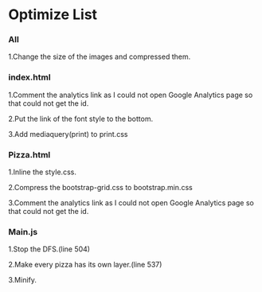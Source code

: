 # Optimize List

### All

1.Change the size of the images and compressed them.



### index.html

1.Comment the analytics link as I could not open Google Analytics page so that could not get the id.

2.Put the link of the font style to the bottom.

3.Add mediaquery(print)  to print.css



### Pizza.html

1.Inline the style.css.

2.Compress the bootstrap-grid.css to bootstrap.min.css

3.Comment the analytics link as I could not open Google Analytics page so that could not get the id.



### Main.js

1.Stop the DFS.(line 504)

2.Make every pizza has its own layer.(line 537)

3.Minify.







